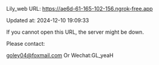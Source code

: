 Lily_web URL: https://ae6d-61-165-102-156.ngrok-free.app

Updated at: 2024-12-10 19:09:33

If you cannot open this URL, the server might be down.

Please contact: 

goley04@foxmail.com Or Wechat:GL_yeaH